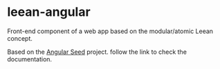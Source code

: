 # leean-angular
Front-end component of a web app based on the modular/atomic Leean concept.

Based on the [Angular Seed](https://github.com/angular/angular-seed) project. follow the link to check the documentation.
